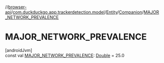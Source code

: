//[browser-api](../../../../index.md)/[com.duckduckgo.app.trackerdetection.model](../../index.md)/[Entity](../index.md)/[Companion](index.md)/[MAJOR_NETWORK_PREVALENCE](-m-a-j-o-r_-n-e-t-w-o-r-k_-p-r-e-v-a-l-e-n-c-e.md)

# MAJOR_NETWORK_PREVALENCE

[androidJvm]\
const val [MAJOR_NETWORK_PREVALENCE](-m-a-j-o-r_-n-e-t-w-o-r-k_-p-r-e-v-a-l-e-n-c-e.md): [Double](https://kotlinlang.org/api/latest/jvm/stdlib/kotlin/-double/index.html) = 25.0
